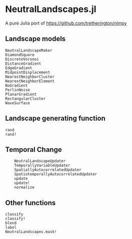 # NeutralLandscapes.jl

A pure Julia port of https://github.com/tretherington/nlmpy

## Landscape models

```@docs
NeutralLandscapeMaker
DiamondSquare
DiscreteVoronoi
DistanceGradient
EdgeGradient
MidpointDisplacement
NearestNeighborCluster
NearestNeighborElement
NoGradient
PerlinNoise
PlanarGradient
RectangularCluster
WaveSurface
```

## Landscape generating function

```@docs
rand
rand!
```

## Temporal Change
```@docs 
    NeutralLandscapeUpdater
    TemporallyVariableUpdater
    SpatiallyAutocorrelatedUpdater
    SpatiotemporallyAutocorrelatedUpdater
    update
    update!
    normalize
```


## Other functions

```@docs
classify
classify!
blend
label
NeutralLandscapes.mask!
```
